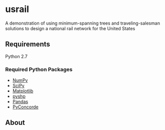 # usrail
A demonstration of using minimum-spanning trees and traveling-salesman solutions to design a national rail network for the United States 

## Requirements

Python 2.7

### Required Python Packages
  * [NumPy](http://www.numpy.org/)
  * [SciPy](https://www.scipy.org/)
  * [Matplotlib](https://matplotlib.org/)
  * [pyshp](https://github.com/GeospatialPython/pyshp)
  * [Pandas](https://pandas.pydata.org/)
  * [PyConcorde](https://github.com/jvkersch/pyconcorde)
  
 ## About
 
 

